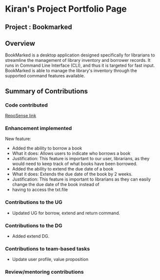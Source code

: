 # Kiran's Project Portfolio Page
## Project : Bookmarked

## Overview
BookMarked is a desktop application designed specifically for librarians to streamline
the management of library inventory and borrower records. It runs in Command Line Interface (CLI),
and thus it is targeted for fast input. BookMarked is able to manage the library's inventory
through the supported command features available.

## Summary of Contributions
### Code contributed
[RepoSense link](https://github.com/kirangeofran)

### Enhancement implemented
New feature:
- Added the ability to borrow a book 
- What it does: Allows users to indicate who borrows a book
- Justification: This feature is important to our user, librarians, as they would need to keep track
  of what books have been borrowed. 
- Added the ability to extend the due date of a book 
- What it does: Extends the due date of the book by 2 weeks. 
- Justification: This feature is important to librarians as they can easily change the due date of the book instead of 
- having to access the txt.file


### Contributions to the UG
- Updated UG for borrow, extend and return command. 

### Contributions to the DG
- Added extend DG. 

### Contributions to team-based tasks
- Update user profile, value proposition


### Review/mentoring contributions
